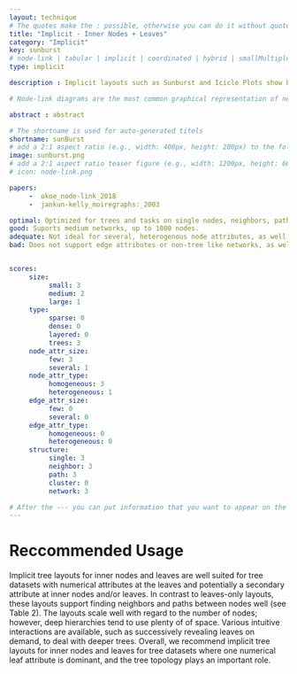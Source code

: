 ```yaml
---
layout: technique
# The quotes make the : possible, otherwise you can do it without quotes
title: "Implicit - Inner Nodes + Leaves"
category: "Implicit"
key: sunburst
# node-link | tabular | implicit | coordinated | hybrid | smallMultiples
type: implicit

description : Implicit layouts such as Sunburst and Icicle Plots show both the whole backbone of the tree with the intermediate nodes and the leafs. The hierarchy is encoded by adjacency, i.e a child node is adjacent to its root. The root-child relationship is encoded by the order (inner-to-outer for Sunburst, for example).

# Node-link diagrams are the most common graphical representation of networks. In a node-link diagram, the nodes are drawn as point marks and the links as line/curve marks connecting the nodes. Node link layouts are the subject of its own field of study -- graph drawing -- and countless algorithms for node-link layouts have been developed.

abstract : abstract

# The shortname is used for auto-generated titels
shortname: sunBurst
# add a 2:1 aspect ratio (e.g., width: 400px, height: 200px) to the folder /assets/images/papers/
image: sunburst.png
# add a 2:1 aspect ratio teaser figure (e.g., width: 1200px, height: 600px) to the folder /assets/images/papers/
# icon: node-link.png

papers:
     -  okoe_node-link_2018
     -  jankun-kelly_moiregraphs:_2003

optimal: Optimized for trees and tasks on single nodes, neighbors, paths, and subnetworks. 
good: Suports medium networks, up to 1000 nodes.   
adequate: Not ideal for several, heterogenous node attributes, as well as large networks with over 1000 nodes.
bad: Does not support edge attributes or non-tree like networks, as well as tasks on clusters.  


scores:
     size: 
          small: 3
          medium: 2
          large: 1
     type: 
          sparse: 0
          dense: 0
          layered: 0
          trees: 3
     node_attr_size: 
          few: 3
          several: 1
     node_attr_type: 
          homogeneous: 3
          heterogeneous: 1
     edge_attr_size: 
          few: 0
          several: 0
     edge_attr_type: 
          homogeneous: 0
          heterogeneous: 0
     structure: 
          single: 3
          neighbor: 3
          path: 3
          cluster: 0
          network: 3

# After the --- you can put information that you want to appear on the website using markdown formatting or HTML. A good example are acknowledgements, extra references, an erratum, etc.
---
```


# Reccommended Usage

Implicit tree layouts for inner nodes and
leaves are well suited for tree datasets with numerical attributes
at the leaves and potentially a secondary attribute at inner nodes
and/or leaves. In contrast to leaves-only layouts, these layouts support
finding neighbors and paths between nodes well (see Table 2).
The layouts scale well with regard to the number of nodes; however,
deep hierarchies tend to use plenty of of space. Various intuitive interactions are available, such as successively revealing leaves on
demand, to deal with deeper trees. Overall, we recommend implicit
tree layouts for inner nodes and leaves for tree datasets where one
numerical leaf attribute is dominant, and the tree topology plays an
important role. 


